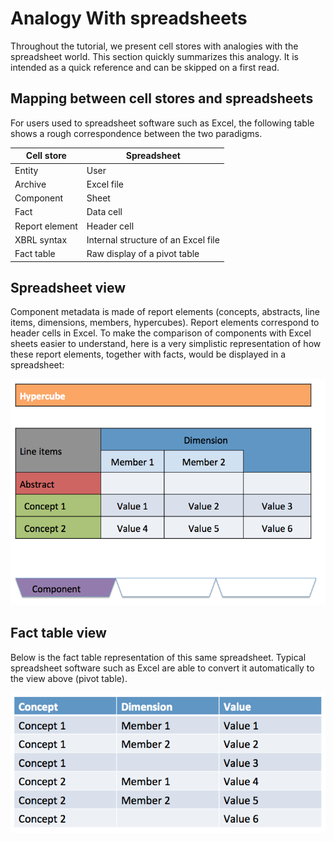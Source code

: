 Analogy With spreadsheets
=========================

Throughout the tutorial, we present cell stores with analogies with the spreadsheet world. This section quickly summarizes this analogy. It is intended as a quick reference and can be skipped on a first read.

Mapping between cell stores and spreadsheets
--------------------------------------------

For users used to spreadsheet software such as Excel, the following table shows a rough correspondence between the two paradigms.


| Cell store     | Spreadsheet                         |
|----------------|-------------------------------------|
| Entity         | User                                |
| Archive        | Excel file                          |
| Component      | Sheet                               |
| Fact           | Data cell                           |
| Report element | Header cell                         |
| XBRL syntax    | Internal structure of an Excel file |
| Fact table     | Raw display of a pivot table        |

Spreadsheet view
----------------
Component metadata is made of report elements (concepts, abstracts, line items, dimensions, members, hypercubes). Report elements correspond to header cells in Excel. To make the comparison of components with Excel sheets easier to understand, here is a very simplistic representation of how these report elements, together with facts, would be displayed in a spreadsheet:

![Spreadsheet view](Spreadsheet.png)

Fact table view
---------------
Below is the fact table representation of this same spreadsheet. Typical spreadsheet software such as Excel are able to convert it automatically to the view above (pivot table).

![Fact table view](Facttable.png)
